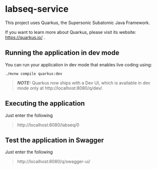 # labseq-service

This project uses Quarkus, the Supersonic Subatomic Java Framework.

If you want to learn more about Quarkus, please visit its website: https://quarkus.io/ .

## Running the application in dev mode

You can run your application in dev mode that enables live coding using:
```shell script
./mvnw compile quarkus:dev
```

> **_NOTE:_**  Quarkus now ships with a Dev UI, which is available in dev mode only at http://localhost:8080/q/dev/.

## Executing the application

Just enter the following 
> http://localhost:8080/labseq/0

## Test the application in Swagger

Just enter the following 
> http://localhost:8080/q/swagger-ui/
